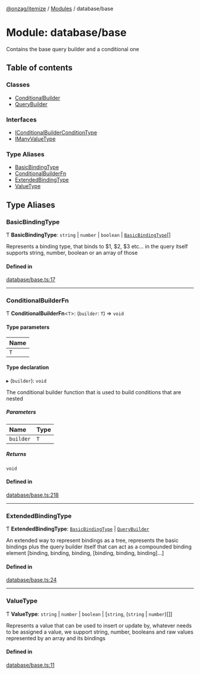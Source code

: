 [@onzag/itemize](../README.md) / [Modules](../modules.md) / database/base

# Module: database/base

Contains the base query builder and a conditional one

## Table of contents

### Classes

- [ConditionalBuilder](../classes/database_base.ConditionalBuilder.md)
- [QueryBuilder](../classes/database_base.QueryBuilder.md)

### Interfaces

- [IConditionalBuilderConditionType](../interfaces/database_base.IConditionalBuilderConditionType.md)
- [IManyValueType](../interfaces/database_base.IManyValueType.md)

### Type Aliases

- [BasicBindingType](database_base.md#basicbindingtype)
- [ConditionalBuilderFn](database_base.md#conditionalbuilderfn)
- [ExtendedBindingType](database_base.md#extendedbindingtype)
- [ValueType](database_base.md#valuetype)

## Type Aliases

### BasicBindingType

Ƭ **BasicBindingType**: `string` \| `number` \| `boolean` \| [`BasicBindingType`](database_base.md#basicbindingtype)[]

Represents a binding type, that binds to $1, $2, $3 etc... in the query itself
supports string, number, boolean or an array of those

#### Defined in

[database/base.ts:17](https://github.com/onzag/itemize/blob/59702dd5/database/base.ts#L17)

___

### ConditionalBuilderFn

Ƭ **ConditionalBuilderFn**\<`T`\>: (`builder`: `T`) => `void`

#### Type parameters

| Name |
| :------ |
| `T` |

#### Type declaration

▸ (`builder`): `void`

The conditional builder function that is used to build
conditions that are nested

##### Parameters

| Name | Type |
| :------ | :------ |
| `builder` | `T` |

##### Returns

`void`

#### Defined in

[database/base.ts:218](https://github.com/onzag/itemize/blob/59702dd5/database/base.ts#L218)

___

### ExtendedBindingType

Ƭ **ExtendedBindingType**: [`BasicBindingType`](database_base.md#basicbindingtype) \| [`QueryBuilder`](../classes/database_base.QueryBuilder.md)

An extended way to represent bindings as a tree, represents the basic bindings
plus the query builder itself that can act as a compounded binding element
[binding, binding, binding, [binding, binding, binding]...]

#### Defined in

[database/base.ts:24](https://github.com/onzag/itemize/blob/59702dd5/database/base.ts#L24)

___

### ValueType

Ƭ **ValueType**: `string` \| `number` \| `boolean` \| [`string`, (`string` \| `number`)[]]

Represents a value that can be used to insert or update by, whatever
needs to be assigned a value, we support string, number, booleans
and raw values represented by an array and its bindings

#### Defined in

[database/base.ts:11](https://github.com/onzag/itemize/blob/59702dd5/database/base.ts#L11)
